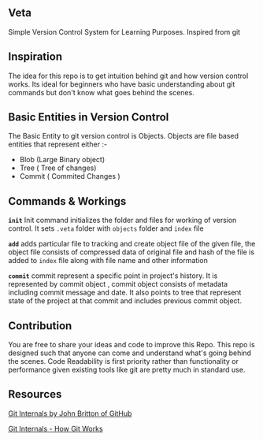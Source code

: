 ## Veta 
Simple Version Control System for Learning Purposes. 
Inspired from git

## Inspiration
The idea for this repo is to get intuition behind git and how version control works. Its ideal for beginners who have  basic understanding about git commands but don't know what goes behind the scenes. 



## Basic Entities in Version Control 
The Basic Entity to git version control is Objects. 
Objects are file based entities that represent either :- 
* Blob (Large Binary object)
* Tree ( Tree of changes) 
* Commit ( Commited Changes ) 


## Commands & Workings 


**`init`** 
Init command initializes the folder and files for working of version control. It sets `.veta` folder with `objects` folder and `index` file 

**`add`**
adds particular file to tracking and create object file of the given file, the object file consists of compressed data of original file and hash of the file is added to `index` file along with file name and other information  

**`commit`** 
commit represent a specific point in project's history. It is represented by commit object , commit object consists of metadata including commit message and date. It also points to tree that represent state of the project at that commit and includes previous commit object.


## Contribution 
You are free to share your ideas and code to improve this Repo. This repo is designed such that anyone can come and understand what's going behind the scenes. Code Readability is first priority rather than functionality or performance given existing tools like git are pretty much in standard use. 

## Resources 
[Git Internals by John Britton of GitHub](https://www.youtube.com/watch?v=lG90LZotrpo)

[Git Internals - How Git Works](https://www.youtube.com/watch?v=P6jD966jzlk)